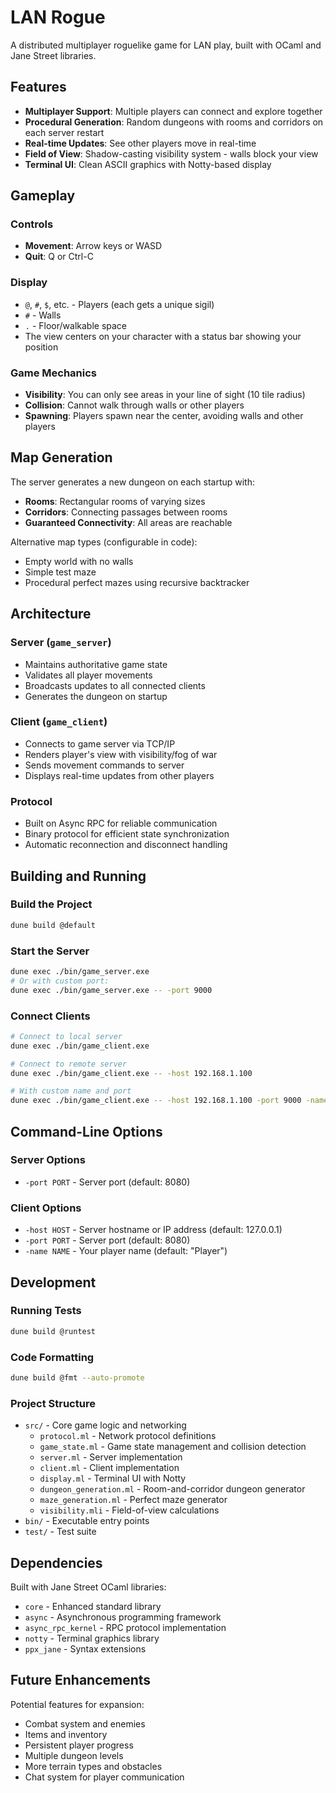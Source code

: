 # LAN Rogue

A distributed multiplayer roguelike game for LAN play, built with
OCaml and Jane Street libraries.

## Features

- **Multiplayer Support**: Multiple players can connect and explore
  together
- **Procedural Generation**: Random dungeons with rooms and corridors
  on each server restart
- **Real-time Updates**: See other players move in real-time
- **Field of View**: Shadow-casting visibility system - walls block
  your view
- **Terminal UI**: Clean ASCII graphics with Notty-based display

## Gameplay

### Controls
- **Movement**: Arrow keys or WASD
- **Quit**: Q or Ctrl-C

### Display
- `@`, `#`, `$`, etc. - Players (each gets a unique sigil)
- `#` - Walls
- `.` - Floor/walkable space
- The view centers on your character with a status bar showing your position

### Game Mechanics
- **Visibility**: You can only see areas in your line of sight (10 tile radius)
- **Collision**: Cannot walk through walls or other players
- **Spawning**: Players spawn near the center, avoiding walls and other players

## Map Generation

The server generates a new dungeon on each startup with:
- **Rooms**: Rectangular rooms of varying sizes
- **Corridors**: Connecting passages between rooms
- **Guaranteed Connectivity**: All areas are reachable

Alternative map types (configurable in code):
- Empty world with no walls
- Simple test maze
- Procedural perfect mazes using recursive backtracker

## Architecture

### Server (`game_server`)
- Maintains authoritative game state
- Validates all player movements
- Broadcasts updates to all connected clients
- Generates the dungeon on startup

### Client (`game_client`)
- Connects to game server via TCP/IP
- Renders player's view with visibility/fog of war
- Sends movement commands to server
- Displays real-time updates from other players

### Protocol
- Built on Async RPC for reliable communication
- Binary protocol for efficient state synchronization
- Automatic reconnection and disconnect handling

## Building and Running

### Build the Project
```bash
dune build @default
```

### Start the Server
```bash
dune exec ./bin/game_server.exe
# Or with custom port:
dune exec ./bin/game_server.exe -- -port 9000
```

### Connect Clients
```bash
# Connect to local server
dune exec ./bin/game_client.exe

# Connect to remote server
dune exec ./bin/game_client.exe -- -host 192.168.1.100

# With custom name and port
dune exec ./bin/game_client.exe -- -host 192.168.1.100 -port 9000 -name "Alice"
```

## Command-Line Options

### Server Options
- `-port PORT` - Server port (default: 8080)

### Client Options
- `-host HOST` - Server hostname or IP address (default: 127.0.0.1)
- `-port PORT` - Server port (default: 8080)
- `-name NAME` - Your player name (default: "Player")

## Development

### Running Tests
```bash
dune build @runtest
```

### Code Formatting
```bash
dune build @fmt --auto-promote
```

### Project Structure
- `src/` - Core game logic and networking
  - `protocol.ml` - Network protocol definitions
  - `game_state.ml` - Game state management and collision detection
  - `server.ml` - Server implementation
  - `client.ml` - Client implementation
  - `display.ml` - Terminal UI with Notty
  - `dungeon_generation.ml` - Room-and-corridor dungeon generator
  - `maze_generation.ml` - Perfect maze generator
  - `visibility.mli` - Field-of-view calculations
- `bin/` - Executable entry points
- `test/` - Test suite

## Dependencies

Built with Jane Street OCaml libraries:
- `core` - Enhanced standard library
- `async` - Asynchronous programming framework
- `async_rpc_kernel` - RPC protocol implementation
- `notty` - Terminal graphics library
- `ppx_jane` - Syntax extensions

## Future Enhancements

Potential features for expansion:
- Combat system and enemies
- Items and inventory
- Persistent player progress
- Multiple dungeon levels
- More terrain types and obstacles
- Chat system for player communication
